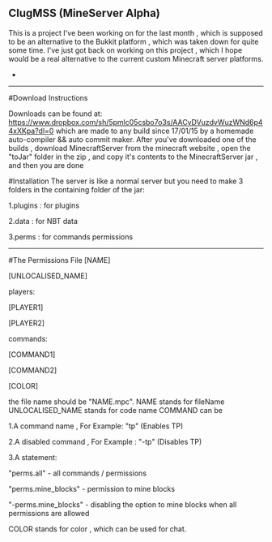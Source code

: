 ## ClugMSS (MineServer Alpha)
<Outdated>
This is a project I've been working on for the last month , which is supposed to be an alternative to the Bukkit platform , which was taken down for quite some time.

<Update>
I've just got back on working on this project , which I hope would be a real alternative to the current custom Minecraft server platforms.

-
---------------------------------------------------------------------------------------------------------------------------





#Download Instructions

Downloads can be found at: https://www.dropbox.com/sh/5pmlc05csbo7o3s/AACyDVuzdvWuzWNd6p44xXKpa?dl=0 which are made to any build since 17/01/15 by a homemade auto-compiler && auto commit maker.
After you've downloaded one of the builds , download MinecraftServer from the minecraft website , open the "toJar" folder in the zip , and copy it's contents to the MinecraftServer jar , and then you are done

#Installation
The server is like a normal server but you need to make 3 folders in the containing folder of the jar:
  
  1.plugins : for plugins
  
  2.data : for NBT data
  
  3.perms : for commands permissions

---------------------------------------------------------------------------------------------------------------------------
#The Permissions File
[NAME]

[UNLOCALISED_NAME]

players:

[PLAYER1]

[PLAYER2]

commands:

[COMMAND1]

[COMMAND2]

[COLOR]

the file name should be "NAME.mpc".
NAME stands for fileName
UNLOCALISED_NAME stands for code name
COMMAND can be 
  
  1.A command name , For Example: "tp" (Enables TP)
  
  2.A disabled command , For Example : "-tp" (Disables TP)
  
  3.A statement:
  
  "perms.all" - all commands / permissions
  
  "perms.mine_blocks" - permission to mine blocks
  
  "-perms.mine_blocks" - disabling the option to mine blocks when all permissions are allowed

COLOR stands for color , which can be used for chat.

